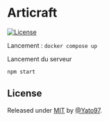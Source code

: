 # Articraft
<a href="#license"><img src="https://img.shields.io/badge/License-MIT-green" alt="License"></a>

Lancement : `docker compose up`

Lancement du serveur
```bash
npm start
```


## License
Released under <a href="/LICENSE">MIT</a> by <a href="https://github.com/Yato97">@Yato97</a>.
